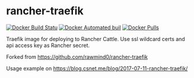 # rancher-traefik
[![Docker Build Statu](https://img.shields.io/docker/build/mch1307/rancher-traefik.svg?style=plastic)](https://hub.docker.com/r/mch1307/rancher-traefik/)
[![Docker Automated buil](https://img.shields.io/docker/automated/mch1307/rancher-traefik.svg?style=plastic)](https://hub.docker.com/r/mch1307/rancher-traefik/)
[![Docker Pulls](https://img.shields.io/docker/pulls/mch1307/rancher-traefik.svg?style=plastic)](https://hub.docker.com/r/mch1307/rancher-traefik/)

Traefik image for deploying to Rancher Cattle. Use ssl wildcard certs and api access key as Rancher secret.

Forked from https://github.com/rawmind0/rancher-traefik

Usage example on https://blog.csnet.me/blog/2017-07-11-rancher-traefik/
